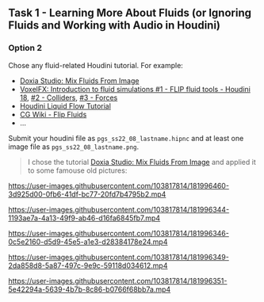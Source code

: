 ## Task 1 - Learning More About Fluids (or Ignoring Fluids and Working with Audio in Houdini)

### Option 2

Chose any fluid-related Houdini tutorial. For example:

* [Doxia Studio: Mix Fluids From Image](https://www.youtube.com/watch?v=aT4mZphB154&t=230s)
* [VoxelFX: Introduction to fluid simulations #1 - FLIP fluid tools - Houdini 18](https://www.youtube.com/watch?v=UQXS12sj9IA&t=42s), [#2 - Colliders](https://www.youtube.com/watch?v=2H1EWhvMewk), [#3 - Forces](https://www.youtube.com/watch?v=tAio77ZdKos)
* [Houdini Liquid Flow Tutorial](https://www.youtube.com/watch?v=_0QzfR-i2Os)
* [CG Wiki - Flip Fluids](https://www.tokeru.com/cgwiki/index.php?title=HoudiniDops#Flip)
* ...

Submit your houdini file as `pgs_ss22_08_lastname.hipnc` and at least one image file as `pgs_ss22_08_lastname.png`.

> I chose the tutorial [Doxia Studio: Mix Fluids From Image](https://www.youtube.com/watch?v=aT4mZphB154&t=230s) and applied it to some famouse old pictures:


https://user-images.githubusercontent.com/103817814/181996460-3d925d00-0fb6-41df-bc77-20fd7b4795b2.mp4


https://user-images.githubusercontent.com/103817814/181996344-1193ae7a-4a13-49f9-ab46-d16fa6845fb7.mp4



https://user-images.githubusercontent.com/103817814/181996346-0c5e2160-d5d9-45e5-a1e3-d28384178e24.mp4



https://user-images.githubusercontent.com/103817814/181996349-2da858d8-5a87-497c-9e9c-59118d034612.mp4



https://user-images.githubusercontent.com/103817814/181996351-5e42294a-5639-4b7b-8c86-b0766f68bb7a.mp4

